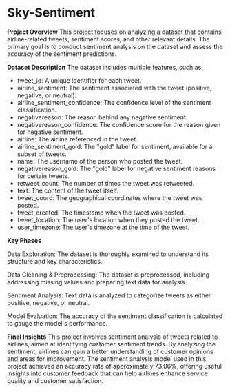 # Sky-Sentiment
**Project Overview**
This project focuses on analyzing a dataset that contains airline-related tweets, sentiment scores, and other relevant details. The primary goal is to conduct sentiment analysis on the dataset and assess the accuracy of the sentiment predictions.

**Dataset Description**
The dataset includes multiple features, such as:

- tweet_id: A unique identifier for each tweet.
- airline_sentiment: The sentiment associated with the tweet (positive, negative, or neutral).
- airline_sentiment_confidence: The confidence level of the sentiment classification.
- negativereason: The reason behind any negative sentiment.
- negativereason_confidence: The confidence score for the reason given for negative sentiment.
- airline: The airline referenced in the tweet.
- airline_sentiment_gold: The "gold" label for sentiment, available for a subset of tweets.
- name: The username of the person who posted the tweet.
- negativereason_gold: The "gold" label for negative sentiment reasons for certain tweets.
- retweet_count: The number of times the tweet was retweeted.
- text: The content of the tweet itself.
- tweet_coord: The geographical coordinates where the tweet was posted.
- tweet_created: The timestamp when the tweet was posted.
- tweet_location: The user's location when they posted the tweet.
- user_timezone: The user's timezone at the time of the tweet.

**Key Phases**

Data Exploration: The dataset is thoroughly examined to understand its structure and key characteristics.

Data Cleaning & Preprocessing: The dataset is preprocessed, including addressing missing values and preparing text data for analysis.

Sentiment Analysis: Text data is analyzed to categorize tweets as either positive, negative, or neutral.

Model Evaluation: The accuracy of the sentiment classification is calculated to gauge the model's performance.

**Final Insights**
This project involves sentiment analysis of tweets related to airlines, aimed at identifying customer sentiment trends. By analyzing the sentiment, airlines can gain a better understanding of customer opinions and areas for improvement. The sentiment analysis model used in this project achieved an accuracy rate of approximately 73.06%, offering useful insights into customer feedback that can help airlines enhance service quality and customer satisfaction.

